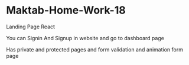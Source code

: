# Maktab-Home-Work-18

Landing Page React 

You can Signin And Signup in website and go to dashboard page

Has private and protected pages and form validation and animation form page

